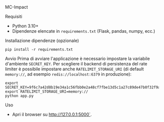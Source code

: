 MC-Impact

Requisiti
- Python 3.10+
- Dipendenze elencate in `requirements.txt` (Flask, pandas, numpy, ecc.)

Installazione dipendenze (opzionale)
```
pip install -r requirements.txt
```

Avvio
Prima di avviare l'applicazione è necessario impostare la variabile d'ambiente `SECRET_KEY`.
Per scegliere il backend di persistenza del rate limiter è possibile impostare anche
`RATELIMIT_STORAGE_URI` (di default `memory://`, ad esempio `redis://localhost:6379` in produzione):
```
export SECRET_KEY=9f6c7a42d8b19e34a1c56fbb0e2a48cf7fbe13d5c1a27c89de47b0f32f9a8c3d
export RATELIMIT_STORAGE_URI=memory://
python app.py
```

Uso
- Apri il browser su http://127.0.0.1:5000`.

